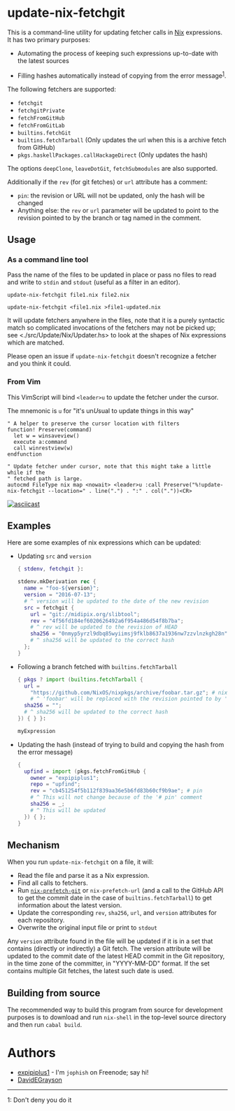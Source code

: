 # update-nix-fetchgit

This is a command-line utility for updating fetcher calls in
[Nix](http://nixos.org/nix/) expressions. It has two primary purposes:

- Automating the process of keeping such expressions up-to-date with the latest
  sources

- Filling hashes automatically instead of copying from the error message<sup>[1](#deny)</sup>.

The following fetchers are supported:

- `fetchgit`
- `fetchgitPrivate`
- `fetchFromGitHub`
- `fetchFromGitLab`
- `builtins.fetchGit`
- `builtins.fetchTarball` (Only updates the url when this is a archive fetch
  from GitHub)
- `pkgs.haskellPackages.callHackageDirect` (Only updates the hash)

The options `deepClone`, `leaveDotGit`, `fetchSubmodules` are also supported.

Additionally if the `rev` (for git fetches) or `url` attribute has a comment:

- `pin`: the revision or URL will not be updated, only the hash will be
  changed
- Anything else: the `rev` or `url` parameter will be updated to point to the
  revision pointed to by the branch or tag named in the comment.

## Usage

### As a command line tool

Pass the name of the files to be updated in place or pass no files to read and
write to `stdin` and `stdout` (useful as a filter in an editor).

`update-nix-fetchgit file1.nix file2.nix`

`update-nix-fetchgit <file1.nix >file1-updated.nix`

It will update fetchers anywhere in the files, note that it is a purely
syntactic match so complicated invocations of the fetchers may not be picked
up; see <./src/Update/Nix/Updater.hs> to look at the shapes of Nix expressions
which are matched.

Please open an issue if `update-nix-fetchgit` doesn't recognize a fetcher and
you think it could.

### From Vim

This VimScript will bind `<leader>u` to update the fetcher under the cursor.

The mnemonic is `u` for "it's un*U*sual to update things in this way"

```viml
" A helper to preserve the cursor location with filters
function! Preserve(command)
  let w = winsaveview()
  execute a:command
  call winrestview(w)
endfunction

" Update fetcher under cursor, note that this might take a little while if the
" fetched path is large.
autocmd FileType nix map <nowait> <leader>u :call Preserve("%!update-nix-fetchgit --location=" . line(".") . ":" . col("."))<CR>
```

[![asciicast](https://asciinema.org/a/fJesaOF7jGKjYcLtUCsOqrZX6.svg)](https://asciinema.org/a/fJesaOF7jGKjYcLtUCsOqrZX6)

## Examples

Here are some examples of nix expressions which can be updated:

- Updating `src` and `version`

    ```nix
    { stdenv, fetchgit }:

    stdenv.mkDerivation rec {
      name = "foo-${version}";
      version = "2016-07-13";
      # ^ version will be updated to the date of the new revision
      src = fetchgit {
        url = "git://midipix.org/slibtool";
        rev = "4f56fd184ef6020626492a6f954a486d54f8b7ba";
        # ^ rev will be updated to the revision of HEAD
        sha256 = "0nmyp5yrzl9dbq85wyiimsj9fklb8637a1936nw7zzvlnzkgh28n";
        # ^ sha256 will be updated to the correct hash
      };
    }
    ```

- Following a branch fetched with `builtins.fetchTarball`

    ```nix
    { pkgs ? import (builtins.fetchTarball {
      url =
        "https://github.com/NixOS/nixpkgs/archive/foobar.tar.gz"; # nixos-unstable
        # ^ 'foobar' will be replaced with the revision pointed to by 'refs/heads/nixos-unstable'
      sha256 = "";
      # ^ sha256 will be updated to the correct hash
    }) { } }:

    myExpression
    ```

- Updating the hash (instead of trying to build and copying the hash from the
  error message)

    ```nix
    {
      upfind = import (pkgs.fetchFromGitHub {
        owner = "expipiplus1";
        repo = "upfind";
        rev = "cb451254f5b112f839aa36e5b6fd83b60cf9b9ae"; # pin
        # ^ This will not change because of the '# pin' comment
        sha256 = _;
        # ^ This will be updated
      }) { };
    }
    ```

## Mechanism

When you run `update-nix-fetchgit` on a file, it will:

- Read the file and parse it as a Nix expression.
- Find all calls to fetchers.
- Run
  [`nix-prefetch-git`](https://github.com/NixOS/nixpkgs/blob/master/pkgs/build-support/fetchgit/nix-prefetch-git)
  or `nix-prefetch-url` (and a call to the GitHub API to get the commit date in
  the case of `builtins.fetchTarball`) to get information about the latest
  version.
- Update the corresponding `rev`, `sha256`, `url`, and `version` attributes for
  each repository.
- Overwrite the original input file or print to `stdout`

Any `version` attribute found in the file will be updated if it is in a set
that contains (directly or indirectly) a Git fetch. The version attribute will
be updated to the commit date of the latest HEAD commit in the Git repository,
in the time zone of the committer, in "YYYY-MM-DD" format. If the set contains
multiple Git fetches, the latest such date is used.

## Building from source

The recommended way to build this program from source for development purposes
is to download and run `nix-shell` in the top-level source directory and then
run `cabal build`.

# Authors

- [expipiplus1](https://github.com/expipiplus1) - I'm `jophish` on Freenode; say hi!
- [DavidEGrayson](https://github.com/DavidEGrayson)

--------

<a name="deny">1</a>: Don't deny you do it
